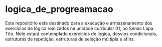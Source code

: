 # logica_de_progreamacao
Este repositório está destinado para a execução e armazenamento dos exercícios de lógica realizados na unidade curricular 01, no Senac Lapa Tito. Nele estará contemplado exercícios de lógica, desvios condicionais, estruturas de repetição, estruturas de seleção múltipla e afins.
